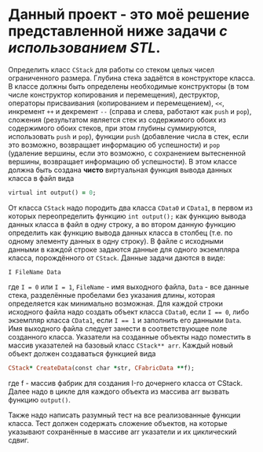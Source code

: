   # Данный проект - это моё решение представленной ниже задачи **_с использованием STL_**.

  Определить класс `CStack` для работы со стеком целых чисел ограниченного размера. Глубина стека задаётся в конструкторе класса.
  В классе должны быть определены необходимые конструкторы (в том числе конструктор копирования и перемещения), деструктор,
  операторы присваивания (копированием и перемещением), `<<`, инкремент `++` и декремент `--` (справа и слева, работают как `push` и `pop`),
  сложения (результатом является стек из содержимого обоих из содержимого обоих стеков, при этом глубины суммируются, использовать `push` и `pop`),
  функции `push` (добавление числа в стек, если это возможно, возвращает информацию об успешности) 
  и `pop` (удаление вершины, если это возможно, с сохранением вытесненной вершины, возвращает информацию об успешности).
  В этом классе должна быть создана **чисто** виртуальная функция вывода данных класса в файл вида
  ```ruby
  virtual int output() = 0;
  ```
  От класса `CStack` надо породить два класса `CData0` и `CData1`, в первом из которых переопределить функцию
  `int output();` как функцию вывода данных класса в файл в одну строку, а во втором данную функцию определить как функцию вывода данных класса в столбец 
  (т.е. по одному элементу данных в одну строку). В файле с исходными данными в каждой строке задаются данные для одного экземпляра класса,
  порождённого от `CStack`. Данные задачи даются в виде:
  ```
  I FileName Data
  ```
  где `I = 0` или `I = 1`, `FileName` - имя выходного файла, `Data` - все данные стека, разделённые пробелами без указания длины,
  которая определяется как минимально возможная.
  Для каждой строки исходного файла надо создать объект класса `CData0`, 
  если `I == 0`, либо экземпляр класса `CData1`, если `I == 1` и заполнить его данными `Data`. 
  Имя выходного файла следует занести в соответствующее поле созданного класса.
  Указатели на созданные объекты надо поместить в массив указателей на базовый класс `CStack** arr`. Каждый новый объект должен создаваться функцией вида
  ```ruby
  CStack* CreateData(const char *str, CFabricData **f);
  ```
  где f - массив фабрик для создания I-го дочернего класса от CStack.
  Далее надо в цикле для каждого объекта из массива arr вызвать функцию ```output()```.
  
  Также надо написать разумный тест на все реализованные функции класса. Тест должен содержать сложение объектов,
  на которые указывают сохранённые в массиве arr указатели и их циклический сдвиг.

